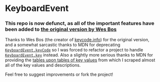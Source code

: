 # KeyboardEvent

### This repo is now defunct, as all of the important features have been added to [the original version by Wes Bos](http://www.keycode.info)

Thanks to Wes Bos (the creator of [keycode.info](http://www.keycode.info)) for the original version, and a somewhat sarcastic thanks to MDN for deprecating [`KeyboardEvent.keyCode`](https://developer.mozilla.org/en-US/docs/Web/API/KeyboardEvent/keyCode) so I was forced to refactor a project to handle [`KeyboardEvent.key`](https://developer.mozilla.org/en-US/docs/Web/API/KeyboardEvent/key) instead. Also a slightly more serious thanks to MDN for providing the [tables upon tables of key values](https://developer.mozilla.org/en-US/docs/Web/API/KeyboardEvent/key/Key_Values) from which I scraped almost all of the key values and descriptions.

Feel free to suggest improvements or fork the project!
